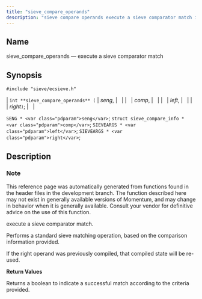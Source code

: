 ```yaml
---
title: "sieve_compare_operands"
description: "sieve compare operands execute a sieve comparator match int sieve compare operands seng comp left right SENG seng struct sieve compare info comp SIEVEARGS left SIEVEARGS right This reference page was automatically generated from functions found in the header files in the development branch The function described here may not..."
---
```


<a name="apis.sieve_compare_operands"></a> 
## Name

sieve_compare_operands — execute a sieve comparator match

## Synopsis

`#include "sieve/ecsieve.h"`

| `int **sieve_compare_operands** (` | <var class="pdparam">seng</var>, |   |
|   | <var class="pdparam">comp</var>, |   |
|   | <var class="pdparam">left</var>, |   |
|   | <var class="pdparam">right</var>`)`; |   |

`SENG * <var class="pdparam">seng</var>`;
`struct sieve_compare_info * <var class="pdparam">comp</var>`;
`SIEVEARGS * <var class="pdparam">left</var>`;
`SIEVEARGS * <var class="pdparam">right</var>`;<a name="idp59828064"></a> 
## Description

### Note

This reference page was automatically generated from functions found in the header files in the development branch. The function described here may not exist in generally available versions of Momentum, and may change in behavior when it is generally available. Consult your vendor for definitive advice on the use of this function.

execute a sieve comparator match.

Performs a standard sieve matching operation, based on the comparison information provided.

If the right operand was previously compiled, that compiled state will be re-used.

**<a name="idp59832000"></a> Return Values**

Returns a boolean to indicate a successful match according to the criteria provided.